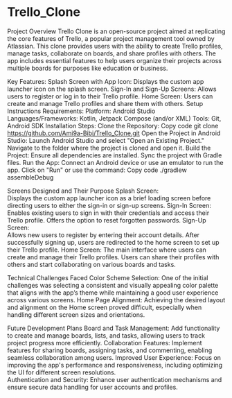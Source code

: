 # Trello_Clone
Project Overview
  Trello Clone is an open-source project aimed at replicating the core features of Trello, a popular project management tool owned by Atlassian. This clone provides users with the ability to create Trello profiles, manage tasks, collaborate on boards, and share profiles with others. The app includes essential features to help users organize their projects across multiple boards for purposes like education or business.

Key Features:
  Splash Screen with App Icon: Displays the custom app launcher icon on the splash screen.
  Sign-In and Sign-Up Screens: Allows users to register or log in to their Trello profile.
  Home Screen: Users can create and manage Trello profiles and share them with others.
Setup Instructions
Requirements:
  Platform: Android Studio
  Languages/Frameworks: Kotlin, Jetpack Compose (and/or XML)
  Tools: Git, Android SDK
Installation Steps:
  Clone the Repository:
    Copy code
    git clone https://github.com/Ami9a-Bibi/Trello_Clone.git
  Open the Project in Android Studio:
    Launch Android Studio and select "Open an Existing Project."
    Navigate to the folder where the project is cloned and open it.
  Build the Project:
    Ensure all dependencies are installed.
    Sync the project with Gradle files.
  Run the App:
    Connect an Android device or use an emulator to run the app.
    Click on "Run" or use the command:
    Copy code
    ./gradlew assembleDebug
    
Screens Designed and Their Purpose
  Splash Screen:  
    Displays the custom app launcher icon as a brief loading screen before directing users to either the sign-in or sign-up screens.
  Sign-In Screen:
    Enables existing users to sign in with their credentials and access their Trello profile.
    Offers the option to reset forgotten passwords.
  Sign-Up Screen:  
    Allows new users to register by entering their account details.
    After successfully signing up, users are redirected to the home screen to set up their Trello profile.
  Home Screen: 
    The main interface where users can create and manage their Trello profiles.
    Users can share their profiles with others and start collaborating on various boards and tasks.

Technical Challenges Faced
  Color Scheme Selection:
    One of the initial challenges was selecting a consistent and visually appealing color palette that aligns with the app’s theme while maintaining a good user experience across various screens.
  Home Page Alignment:
    Achieving the desired layout and alignment on the Home screen proved difficult, especially when handling different screen sizes and orientations.

Future Development Plans
  Board and Task Management: Add functionality to create and manage boards, lists, and tasks, allowing users to track project progress more efficiently.
  Collaboration Features: Implement features for sharing boards, assigning tasks, and commenting, enabling seamless collaboration among users.
  Improved User Experience: Focus on improving the app's performance and responsiveness, including optimizing the UI for different screen resolutions.  
  Authentication and Security: Enhance user authentication mechanisms and ensure secure data handling for user accounts and profiles.
